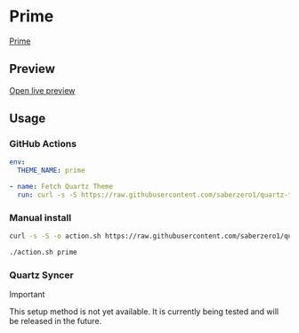 # Prime

[Prime](https://rivea0.github.io)

## Preview

[Open live preview](https://quartz-themes.github.io/prime/)

## Usage

### GitHub Actions

```yaml
env:
  THEME_NAME: prime
```

```yaml
- name: Fetch Quartz Theme
  run: curl -s -S https://raw.githubusercontent.com/saberzero1/quartz-themes/master/action.sh | bash -s -- $THEME_NAME
```

### Manual install

```bash
curl -s -S -o action.sh https://raw.githubusercontent.com/saberzero1/quartz-themes/master/action.sh

./action.sh prime
```

### Quartz Syncer

> [!IMPORTANT]
> This setup method is not yet available. It is currently being tested and will be released in the future.
